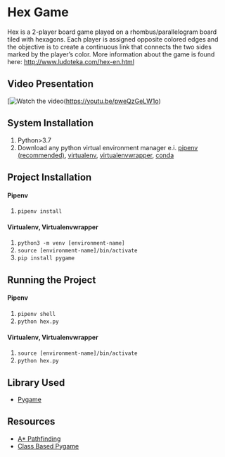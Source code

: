# Hex Game
Hex is a 2-player board game played on a rhombus/parallelogram board tiled
with hexagons. Each player is assigned opposite colored edges and the
objective is to create a continuous link that connects the two sides marked
by the player’s color. More information about the game is found here: http://www.ludoteka.com/hex-en.html 

## Video Presentation
  [![Watch the video](https://img.youtube.com/vi/pweQzGeLW1o/0.jpg)(https://youtu.be/pweQzGeLW1o)

## System Installation
  1. Python>3.7
  2. Download any python virtual environment manager e.i. [pipenv (recommended)](https://pypi.org/project/pipenv/), [virtualenv](https://virtualenv.pypa.io/en/latest/), [virtualenvwrapper](https://virtualenvwrapper.readthedocs.io/en/latest/), [conda](https://docs.conda.io/en/latest/)

## Project Installation
#### Pipenv
  1. `pipenv install`
#### Virtualenv, Virtualenvwrapper
  1. `python3 -m venv [environment-name]`
  2. `source [environment-name]/bin/activate`
  3. `pip install pygame`
  
## Running the Project
#### Pipenv
  1. `pipenv shell`
  2. `python hex.py`
#### Virtualenv, Virtualenvwrapper
  1. `source [environment-name]/bin/activate`
  2. `python hex.py`

## Library Used
  * [Pygame](https://www.pygame.org/news)

## Resources
  * [A* Pathfinding](https://medium.com/@nicholas.w.swift/easy-a-star-pathfinding-7e6689c7f7b2)
  * [Class Based Pygame](http://pygametutorials.wikidot.com/tutorials-basic)
